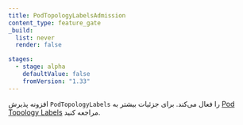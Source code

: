 ```yaml
---
title: PodTopologyLabelsAdmission
content_type: feature_gate
_build:
  list: never
  render: false

stages:
  - stage: alpha 
    defaultValue: false
    fromVersion: "1.33"
---
```

افزونه پذیرش `PodTopologyLabels` را فعال می‌کند.
برای جزئیات بیشتر به [Pod Topology Labels](docs/reference/access-authn-authz/admission-controllers#podtopologylabels) مراجعه کنید.

